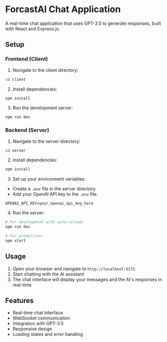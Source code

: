 # ForcastAI Chat Application

A real-time chat application that uses GPT-3.5 to generate responses, built with React and Express.js.

## Setup

### Frontend (Client)
1. Navigate to the client directory:
```bash
cd client
```

2. Install dependencies:
```bash
npm install
```

3. Run the development server:
```bash
npm run dev
```

### Backend (Server)
1. Navigate to the server directory:
```bash
cd server
```

2. Install dependencies:
```bash
npm install
```

3. Set up your environment variables:
- Create a `.env` file in the server directory
- Add your OpenAI API key to the `.env` file:
```
OPENAI_API_KEY=your_openai_api_key_here
```

4. Run the server:
```bash
# For development with auto-reload:
npm run dev

# For production:
npm start
```

## Usage
1. Open your browser and navigate to `http://localhost:5173`
2. Start chatting with the AI assistant
3. The chat interface will display your messages and the AI's responses in real-time

## Features
- Real-time chat interface
- WebSocket communication
- Integration with GPT-3.5
- Responsive design
- Loading states and error handling 